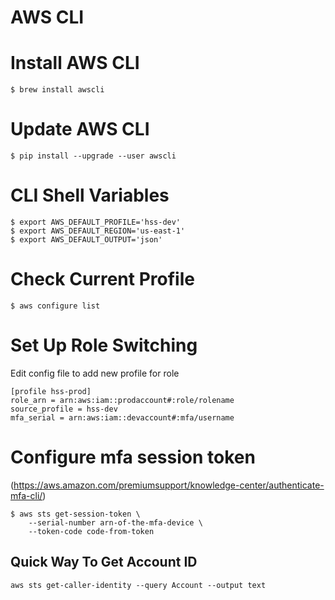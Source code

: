 # AWS CLI

# Install AWS CLI

`$ brew install awscli`

# Update AWS CLI

`$ pip install --upgrade --user awscli`

# CLI Shell Variables

```
$ export AWS_DEFAULT_PROFILE='hss-dev'
$ export AWS_DEFAULT_REGION='us-east-1'
$ export AWS_DEFAULT_OUTPUT='json'
```

# Check Current Profile

`$ aws configure list`

# Set Up Role Switching

Edit config file to add new profile for role

```
[profile hss-prod]
role_arn = arn:aws:iam::prodaccount#:role/rolename
source_profile = hss-dev
mfa_serial = arn:aws:iam::devaccount#:mfa/username
```

# Configure mfa session token

(https://aws.amazon.com/premiumsupport/knowledge-center/authenticate-mfa-cli/)

```
$ aws sts get-session-token \
    --serial-number arn-of-the-mfa-device \
    --token-code code-from-token
```

## Quick Way To Get Account ID

```console
aws sts get-caller-identity --query Account --output text
```
